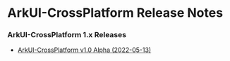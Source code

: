 # ArkUI-CrossPlatform Release Notes

### ArkUI-CrossPlatform 1.x Releases

* [ArkUI-CrossPlatform v1.0 Alpha (2022-05-13)](ArkUI-CrossPlatform-v1.0-Alpha.md)

